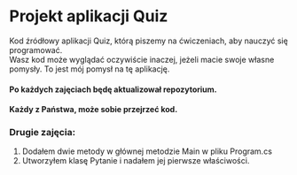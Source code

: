 # Projekt aplikacji Quiz
Kod źródłowy aplikacji Quiz, którą piszemy na ćwiczeniach, aby nauczyć się programować.  
Wasz kod może wyglądać oczywiście inaczej, jeżeli macie swoje własne pomysły. 
To jest mój pomysł na tę aplikację.

#### Po każdych zajęciach będę aktualizował repozytorium.
#### Każdy z Państwa, może sobie przejrzeć kod.

### Drugie zajęcia:
1. Dodałem dwie metody w głównej metodzie Main w pliku Program.cs
2. Utworzyłem klasę Pytanie i nadałem jej pierwsze właściwości.
